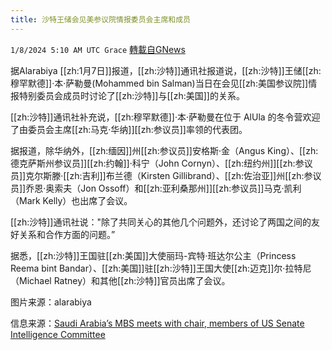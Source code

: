```yaml
---
title: 沙特王储会见美参议院情报委员会主席和成员
---
```

`1/8/2024 5:10 AM UTC Grace` [轉載自GNews](https://gnews.org/articles/2195486)

据Alarabiya [[zh:1月7日]]报道，[[zh:沙特]]通讯社报道说，[[zh:沙特]]王储[[zh:穆罕默德]]·本·萨勒曼(Mohammed bin Salman)当日在会见[[zh:美国参议院]]情报特别委员会成员时讨论了[[zh:沙特]]与[[zh:美国]]的关系。

[[zh:沙特]]通讯社补充说，[[zh:穆罕默德]]·本·萨勒曼在位于 AlUla 的冬令营欢迎了由委员会主席[[zh:马克·华纳]][[zh:参议员]]率领的代表团。

据报道，除华纳外，[[zh:缅因]]州[[zh:参议员]]安格斯·金（Angus King）、[[zh:德克萨斯州参议员]][[zh:约翰]]·科宁（John Cornyn）、[[zh:纽约州]][[zh:参议员]]克尔斯滕·[[zh:吉利]]布兰德（Kirsten Gillibrand）、[[zh:佐治亚]]州[[zh:参议员]]乔恩·奥索夫（Jon Ossoff）和[[zh:亚利桑那州]][[zh:参议员]]马克·凯利（Mark Kelly）也出席了会议。  
  

[[zh:沙特]]通讯社说："除了共同关心的其他几个问题外，还讨论了两国之间的友好关系和合作方面的问题。”

据悉，[[zh:沙特]]王国驻[[zh:美国]]大使丽玛\-宾特·班达尔公主（Princess Reema bint Bandar）、[[zh:美国]]驻[[zh:沙特]]王国大使[[zh:迈克]]尔·拉特尼（Michael Ratney）和其他[[zh:沙特]]官员出席了会议。

图片来源：alarabiya

信息来源：[Saudi Arabia’s MBS meets with chair, members of US Senate Intelligence Committee](https://english.alarabiya.net/News/saudi-arabia/2024/01/07/Saudi-Arabia-s-MBS-meets-with-chair-members-of-US-Senate-Intelligence-Committee)
